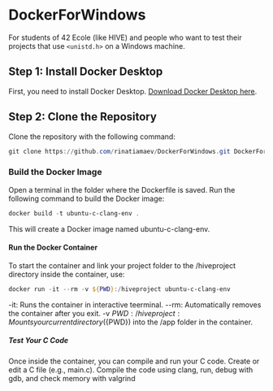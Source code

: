 # DockerForWindows

For students of 42 Ecole (like HIVE) and people who want to test their projects that use `<unistd.h>` on a Windows machine.

## Step 1: Install Docker Desktop

First, you need to install Docker Desktop. [Download Docker Desktop here](https://www.docker.com/products/docker-desktop).

## Step 2: Clone the Repository

Clone the repository with the following command:

```powerShell
git clone https://github.com/rinatiamaev/DockerForWindows.git DockerForWin
```
### Build the Docker Image
Open a terminal in the folder where the Dockerfile is saved.
Run the following command to build the Docker image:
```powerShell
docker build -t ubuntu-c-clang-env .
```
This will create a Docker image named ubuntu-c-clang-env.

#### Run the Docker Container
To start the container and link your project folder to the /hiveproject directory inside the container, use:
```powerShell
docker run -it --rm -v ${PWD}:/hiveproject ubuntu-c-clang-env
```
-it: Runs the container in interactive teerminal.
--rm: Automatically removes the container after you exit.
-v ${PWD}:/hiveproject: Mounts your current directory (${PWD}) into the /app folder in the container.

##### Test Your C Code
Once inside the container, you can compile and run your C code.
Create or edit a C file (e.g., main.c).
Compile the code using clang, run, debug with gdb, and check memory with valgrind
